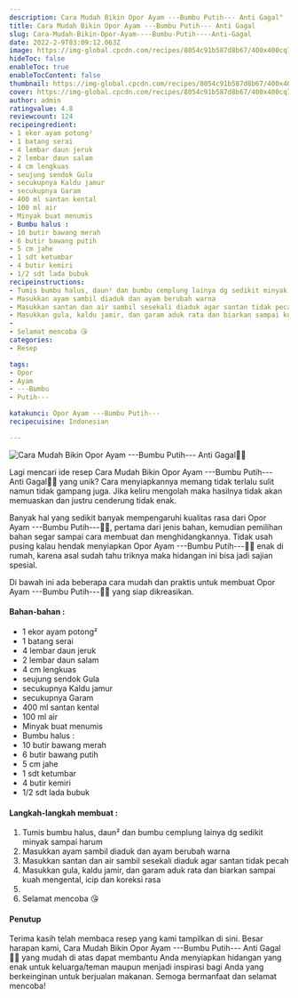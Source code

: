 ```yaml
---
description: Cara Mudah Bikin Opor Ayam ---Bumbu Putih--- Anti Gagal"
title: Cara Mudah Bikin Opor Ayam ---Bumbu Putih--- Anti Gagal
slug: Cara-Mudah-Bikin-Opor-Ayam----Bumbu-Putih----Anti-Gagal
date: 2022-2-9T03:09:12.063Z
image: https://img-global.cpcdn.com/recipes/8054c91b587d8b67/400x400cq70/photo.jpg
hideToc: false
enableToc: true
enableTocContent: false
thumbnail: https://img-global.cpcdn.com/recipes/8054c91b587d8b67/400x400cq70/photo.jpg
cover: https://img-global.cpcdn.com/recipes/8054c91b587d8b67/400x400cq70/photo.jpg
author: admin
ratingvalue: 4.8
reviewcount: 124
recipeingredient:
- 1 ekor ayam potong²
- 1 batang serai
- 4 lembar daun jeruk
- 2 lembar daun salam
- 4 cm lengkuas
- seujung sendok Gula
- secukupnya Kaldu jamur
- secukupnya Garam
- 400 ml santan kental
- 100 ml air
- Minyak buat menumis
- Bumbu halus :
- 10 butir bawang merah
- 6 butir bawang putih
- 5 cm jahe
- 1 sdt ketumbar
- 4 butir kemiri
- 1/2 sdt lada bubuk
recipeinstructions:
- Tumis bumbu halus, daun² dan bumbu cemplung lainya dg sedikit minyak sampai harum
- Masukkan ayam sambil diaduk dan ayam berubah warna
- Masukkan santan dan air sambil sesekali diaduk agar santan tidak pecah
- Masukkan gula, kaldu jamir, dan garam aduk rata dan biarkan sampai kuah mengental, icip dan koreksi rasa
- 
- Selamat mencoba 😘
categories:
- Resep

tags:
- Opor
- Ayam
- ---Bumbu
- Putih---

katakunci: Opor Ayam ---Bumbu Putih---
recipecuisine: Indonesian

---
```


![Cara Mudah Bikin Opor Ayam ---Bumbu Putih--- Anti Gagal👩‍🍳](https://img-global.cpcdn.com/recipes/8054c91b587d8b67/400x400cq70/photo.jpg)

Lagi mencari ide resep Cara Mudah Bikin Opor Ayam ---Bumbu Putih--- Anti Gagal👩‍🍳 yang unik? Cara menyiapkannya memang tidak terlalu sulit namun tidak gampang juga. Jika keliru mengolah maka hasilnya tidak akan memuaskan dan justru cenderung tidak enak.

Banyak hal yang sedikit banyak mempengaruhi kualitas rasa dari Opor Ayam ---Bumbu Putih---👩‍🍳, pertama dari jenis bahan, kemudian pemilihan bahan segar sampai cara membuat dan menghidangkannya. Tidak usah pusing kalau hendak menyiapkan Opor Ayam ---Bumbu Putih---👩‍🍳 enak di rumah, karena asal sudah tahu triknya maka hidangan ini bisa jadi sajian spesial.

Di bawah ini ada beberapa cara mudah dan praktis untuk membuat Opor Ayam ---Bumbu Putih---👩‍🍳 yang siap dikreasikan.

<!--inarticleads1-->

#### Bahan-bahan :

- 1 ekor ayam potong²
- 1 batang serai
- 4 lembar daun jeruk
- 2 lembar daun salam
- 4 cm lengkuas
- seujung sendok Gula
- secukupnya Kaldu jamur
- secukupnya Garam
- 400 ml santan kental
- 100 ml air
- Minyak buat menumis
- Bumbu halus :
- 10 butir bawang merah
- 6 butir bawang putih
- 5 cm jahe
- 1 sdt ketumbar
- 4 butir kemiri
- 1/2 sdt lada bubuk

<!--inarticleads2-->

#### Langkah-langkah membuat :

1. Tumis bumbu halus, daun² dan bumbu cemplung lainya dg sedikit minyak sampai harum
1. Masukkan ayam sambil diaduk dan ayam berubah warna
1. Masukkan santan dan air sambil sesekali diaduk agar santan tidak pecah
1. Masukkan gula, kaldu jamir, dan garam aduk rata dan biarkan sampai kuah mengental, icip dan koreksi rasa
1. 
1. Selamat mencoba 😘

#### Penutup

Terima kasih telah membaca resep yang kami tampilkan di sini. Besar harapan kami, Cara Mudah Bikin Opor Ayam ---Bumbu Putih--- Anti Gagal👩‍🍳 yang mudah di atas dapat membantu Anda menyiapkan hidangan yang enak untuk keluarga/teman maupun menjadi inspirasi bagi Anda yang berkeinginan untuk berjualan makanan. Semoga bermanfaat dan selamat mencoba!